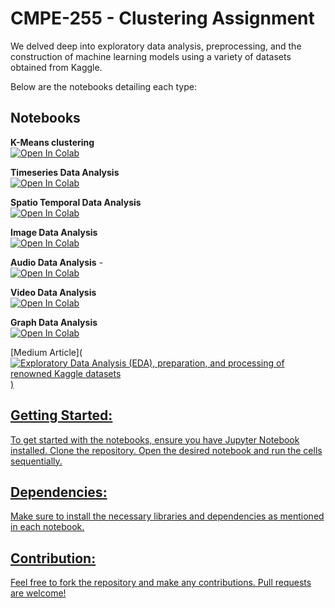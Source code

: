 # CMPE-255 - Clustering Assignment
We delved deep into exploratory data analysis, preprocessing, and the construction of machine learning models using a variety of datasets obtained from Kaggle.

Below are the notebooks detailing each type:

## Notebooks

**K-Means clustering**    
[![Open In Colab](https://colab.research.google.com/assets/colab-badge.svg)](https://colab.research.google.com/github/sangramjagtap2108/CMPE-255-DM-Assignments/blob/main/Assignment%205%20-%20Data%20preparation%20and%20processing%20assignment/Tabular_Data_Analysis.ipynb)

**Timeseries Data Analysis**       
[![Open In Colab](https://colab.research.google.com/assets/colab-badge.svg)](https://colab.research.google.com/github/sangramjagtap2108/CMPE-255-DM-Assignments/blob/main/Assignment%205%20-%20Data%20preparation%20and%20processing%20assignment/Timeseries_Data_Analysis.ipynb)

**Spatio Temporal Data Analysis**       
[![Open In Colab](https://colab.research.google.com/assets/colab-badge.svg)](https://colab.research.google.com/github/sangramjagtap2108/CMPE-255-DM-Assignments/blob/main/Assignment%205%20-%20Data%20preparation%20and%20processing%20assignment/Spatio_Temporal_Data_Analysis.ipynb)

**Image Data Analysis**    
[![Open In Colab](https://colab.research.google.com/assets/colab-badge.svg)](https://colab.research.google.com/github/sangramjagtap2108/CMPE-255-DM-Assignments/blob/main/Assignment%205%20-%20Data%20preparation%20and%20processing%20assignment/Image_Data_Analysis.ipynb)

**Audio Data Analysis** -    
[![Open In Colab](https://colab.research.google.com/assets/colab-badge.svg)](https://colab.research.google.com/github/sangramjagtap2108/CMPE-255-DM-Assignments/blob/main/Assignment%205%20-%20Data%20preparation%20and%20processing%20assignment/Audio_Data_Analysis.ipynb)

**Video Data Analysis**      
[![Open In Colab](https://colab.research.google.com/assets/colab-badge.svg)](https://colab.research.google.com/github/sangramjagtap2108/CMPE-255-DM-Assignments/blob/main/Assignment%205%20-%20Data%20preparation%20and%20processing%20assignment/Video_Data_Analysis.ipynb)

**Graph Data Analysis**       
[![Open In Colab](https://colab.research.google.com/assets/colab-badge.svg)](https://colab.research.google.com/github/sangramjagtap2108/CMPE-255-DM-Assignments/blob/main/Assignment%205%20-%20Data%20preparation%20and%20processing%20assignment/Graph_Data_Analysis.ipynb)

[Medium Article](<a target="_blank" href="https://medium.com/@sangramjagtap096/exploratory-data-analysis-eda-preparation-and-processing-of-renowned-kaggle-datasets-75bda3b97eae"><img src="https://github-readme-medium-recent-article.vercel.app/medium/@sangramjagtap096/index" alt="Exploratory Data Analysis (EDA), preparation, and processing of renowned Kaggle datasets">
)

## Getting Started:

To get started with the notebooks, ensure you have Jupyter Notebook installed. Clone the repository. Open the desired notebook and run the cells sequentially.

## Dependencies:

Make sure to install the necessary libraries and dependencies as mentioned in each notebook.

## Contribution:

Feel free to fork the repository and make any contributions. Pull requests are welcome!
